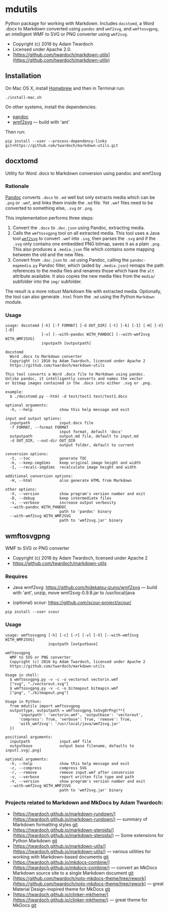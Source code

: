 # mdutils

Python package for working with Markdown. Includes `docxtomd`, a Word .docx to Markdown converted using `pandoc` and `wmf2svg`, and `wmftosvgpng`, an intelligent WMF to SVG or PNG converter using `wmf2svg`.

* Copyright (c) 2016 by Adam Twardoch
* Licensed under Apache 2.0.
* [https://github.com/twardoch/markdown-utils](https://github.com/twardoch/markdown-utils)

## Installation

On Mac OS X, install [Homebrew](http://brew.sh/) and then in Terminal run:
```
./install-mac.sh
```

On other systems, install the dependencies:
* [pandoc](http://pandoc.org/)
* [wmf2svg](https://github.com/hidekatsu-izuno/wmf2svg) — build with 'ant'

Then run:
```
pip install --user --process-dependency-links git+https://github.com/twardoch/markdown-utils.git
```

## docxtomd

Utility for Word .docx to Markdown conversion using pandoc and wmf2svg

### Rationale

[Pandoc](http://pandoc.org/) converts `.docx` to `.md` well but only extracts
media which can be `.png` or `.wmf`, and links them inside the `.md` file.
Yet `.wmf` files need to be converted to something else, `.svg` or `.png`.

This implementation performs three steps:

1. Convert the `.docx` to `.doc.json` using Pandoc, extracting media.
2. Calls the `wmftosvgpng` tool on all extracted media. This tool uses a Java tool [`wmf2svg`](https://github.com/hidekatsu-izuno/wmf2svg) to convert `.wmf` into `.svg`, then parses the `.svg` and if the `.svg` only contains one embedded PNG bitmap, saves it as a plain `.png`. This also produces a `.media.json` file which contains some mapping between the old and the new files.
3. Convert from `.doc.json` to `.md` using Pandoc, calling the `pandoc-mapmedia.py` Pandoc filter, which (aided by `.media.json`) remaps the path references to the media files and renames those which have the `alt` attribute available. It also copies the new media files from the `media/` subfolder into the `img/` subfolder.

The result is a more robust Markdown file with extracted media. Optionally, the tool can also generate `.html` from the `.md` using the Python `Markdown` module.

### Usage

```
usage: docxtomd [-h] [-f FORMAT] [-d OUT_DIR] [-t] [-k] [-I] [-H] [-V] [-D]
                [-v] [--with-pandoc WITH_PANDOC] [--with-wmf2svg WITH_WMF2SVG]
                inputpath [outputpath]

docxtomd
  Word .docx to Markdown converter
  Copyright (c) 2016 by Adam Twardoch, licensed under Apache 2
  https://github.com/twardoch/markdown-utils

This tool converts a Word .docx file to Markdown using pandoc.
Unlike pandoc, it intelligently converts and names the vector
or bitmap images contained in the .docx into either .svg or .png.

example:
  $ ./docxtomd.py --html -d test/test1 test/test1.docx

optional arguments:
  -h, --help            show this help message and exit

input and output options:
  inputpath             input.docx file
  -f FORMAT, --format FORMAT
                        input format, default 'docx'
  outputpath            output.md file, default to input.md
  -d OUT_DIR, --out-dir OUT_DIR
                        output folder, default to current

conversion options:
  -t, --toc             generate TOC
  -k, --keep-imgdims    keep original image height and width
  -I, --recalc-imgdims  recalculate image height and width

additional conversion options:
  -H, --html            also generate HTML from Markdown

other options:
  -V, --version         show program's version number and exit
  -D, --debug           keep intermediate files
  -v, --verbose         increase output verbosity
  --with-pandoc WITH_PANDOC
                        path to 'pandoc' binary
  --with-wmf2svg WITH_WMF2SVG
                        path to 'wmf2svg.jar' binary
```

## wmftosvgpng

WMF to SVG or PNG converter

* Copyright (c) 2016 by Adam Twardoch, licensed under Apache 2
* https://github.com/twardoch/markdown-utils

### Requires

* Java wmf2svg: https://github.com/hidekatsu-izuno/wmf2svg — build with 'ant', unzip, move wmf2svg-0.9.8.jar to /usr/local/java

* (optional) scour: https://github.com/scour-project/scour/
```
pip install --user scour
```

### Usage

```
usage: wmftosvgpng [-h] [-c] [-r] [-v] [-V] [--with-wmf2svg WITH_WMF2SVG]
                   inputpath [outputbase]

wmftosvgpng
  WMF to SVG or PNG converter
  Copyright (c) 2016 by Adam Twardoch, licensed under Apache 2
  https://github.com/twardoch/markdown-utils

Usage in shell:
  $ wmftosvgpng.py -v -c -o vectorout vectorin.wmf
  ["svg", "./vectorout.svg"]
  $ wmftosvgpng.py -v -c -o bitmapout bitmapin.wmf
  ["png", "./bitmapout.png"]

Usage in Python:
  from mdutils import wmftosvgpng
  outputtype, outputpath = wmftosvgpng.toSvgOrPng(**{
      'inputpath': 'vectorin.wmf', 'outputbase': 'vectorout',
      'compress': True, 'verbose': True, 'remove': True,
      'with_wmf2svg': '/usr/local/java/wmf2svg.jar'
  })

positional arguments:
  inputpath             input.wmf file
  outputbase            output base filename, defaults to input[.svg|.png]

optional arguments:
  -h, --help            show this help message and exit
  -c, --compress        compress SVG
  -r, --remove          remove input.wmf after conversion
  -v, --verbose         report written file type and path
  -V, --version         show program's version number and exit
  --with-wmf2svg WITH_WMF2SVG
                        path to 'wmf2svg.jar' binary
```


### Projects related to Markdown and MkDocs by Adam Twardoch: 

* [https://twardoch.github.io/markdown-rundown/](https://twardoch.github.io/markdown-rundown/) — summary of Markdown formatting styles [git](https://github.com/twardoch/markdown-rundown)
* [https://twardoch.github.io/markdown-steroids/](https://twardoch.github.io/markdown-steroids/) — Some extensions for Python Markdown [git](https://github.com/twardoch/markdown-steroids)
* [https://twardoch.github.io/markdown-utils/](https://twardoch.github.io/markdown-utils/) — various utilities for working with Markdown-based documents [git](https://github.com/twardoch/markdown-utils)
* [https://twardoch.github.io/mkdocs-combine/](https://twardoch.github.io/mkdocs-combine/) — convert an MkDocs Markdown source site to a single Markdown document [git](https://github.com/twardoch/mkdocs-combine)
* [https://github.com/twardoch/noto-mkdocs-theme/tree/rework](https://github.com/twardoch/noto-mkdocs-theme/tree/rework) — great Material Design-inspired theme for MkDocs [git](https://github.com/twardoch/noto-mkdocs-theme)
* [https://twardoch.github.io/clinker-mktheme/](https://twardoch.github.io/clinker-mktheme/) — great theme for MkDocs [git](https://github.com/twardoch/clinker-mktheme)

